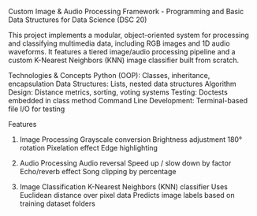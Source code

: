 Custom Image & Audio Processing Framework - Programming and Basic Data Structures for Data Science (DSC 20)

This project implements a modular, object-oriented system for processing and classifying multimedia data, including RGB images and 1D audio waveforms. It features a tiered image/audio processing pipeline
and a custom K-Nearest Neighbors (KNN) image classifier built from scratch.

Technologies & Concepts
Python (OOP): Classes, inheritance, encapsulation
Data Structures: Lists, nested data structures
Algorithm Design: Distance metrics, sorting, voting systems
Testing: Doctests embedded in class method
Command Line Development: Terminal-based file I/O for testing

Features
1. Image Processing
Grayscale conversion
Brightness adjustment
180° rotation
Pixelation effect
Edge highlighting

3. Audio Processing
   Audio reversal
   Speed up / slow down by factor
   Echo/reverb effect
   Song clipping by percentage

4. Image Classification
   K-Nearest Neighbors (KNN) classifier
   Uses Euclidean distance over pixel data
   Predicts image labels based on training dataset folders

